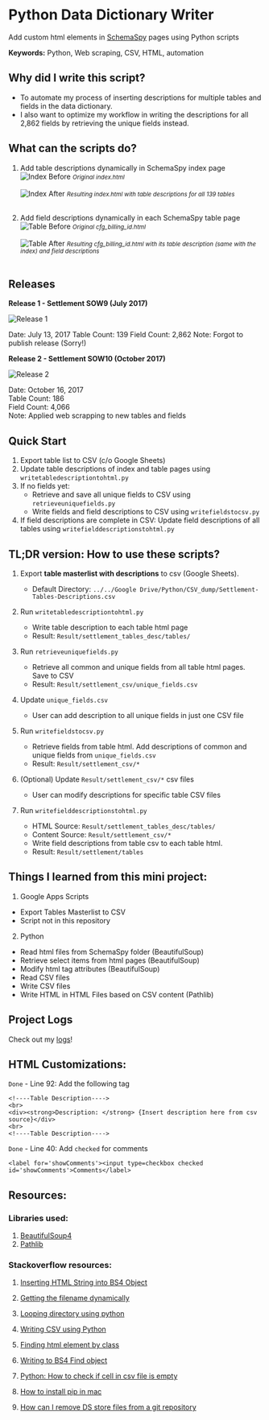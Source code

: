 # Python Data Dictionary Writer
Add custom html elements in [SchemaSpy](http://schemaspy.sourceforge.net/) pages using Python scripts

**Keywords:** Python, Web scraping, CSV, HTML, automation

## Why did I write this script?
* To automate my process of inserting descriptions for multiple tables and fields in the data dictionary.
* I also want to optimize my workflow in writing the descriptions for all 2,862 fields by retrieving the unique fields instead.

## What can the scripts do?

1. Add table descriptions dynamically in SchemaSpy index page
![Index Before](/Screenshots/index-before.png)
<small>*Original index.html*</small>
<br><br>
![Index After](/Screenshots/index-after.png)
<small>*Resulting index.html with table descriptions for all 139 tables*</small>
<br><br>

2. Add field descriptions dynamically in each SchemaSpy table page
![Table Before](/Screenshots/table-before.png)
<small>*Original cfg_billing_id.html*</small>
<br><br>
![Table After](/Screenshots/table-after.png)
<small>*Resulting cfg_billing_id.html with its table description (same with the index) and field descriptions*</small>
<br><br>

## Releases

**Release 1 - Settlement SOW9 (July 2017)**

![Release 1](/Screenshots/fc-r1.png)

Date: July 13, 2017
Table Count: 139
Field Count: 2,862
Note: Forgot to publish release (Sorry!)

**Release 2 - Settlement SOW10 (October 2017)**

![Release 2](/Screenshots/fc-r2.png)

Date: October 16, 2017  
Table Count: 186  
Field Count: 4,066  
Note: Applied web scrapping to new tables and fields



## Quick Start

1. Export table list to CSV (c/o Google Sheets)
2. Update table descriptions of index and table pages using `writetabledescriptiontohtml.py`
3. If no fields yet:
   * Retrieve and save all unique fields to CSV using `retrieveuniquefields.py`
   * Write fields and field descriptions to CSV using `writefieldstocsv.py`
4. If field descriptions are complete in CSV: Update field descriptions of all tables using `writefielddescriptionstohtml.py`

## TL;DR version: How to use these scripts?

1. Export **table masterlist with descriptions** to csv (Google Sheets).
	* Default Directory: `../../Google Drive/Python/CSV_dump/Settlement-Tables-Descriptions.csv`

2. Run `writetabledescriptiontohtml.py`
	* Write table description to each table html page
	* Result: `Result/settlement_tables_desc/tables/`

3. Run `retrieveuniquefields.py`
	* Retrieve all common and unique fields from all table html pages. Save to CSV
	* Result: `Result/settlement_csv/unique_fields.csv`

3. Update `unique_fields.csv`
	* User can add description to all unique fields in just one CSV file

4. Run `writefieldstocsv.py`
    * Retrieve fields from table html. Add descriptions of common and unique fields from `unique_fields.csv`
    * Result: `Result/settlement_csv/*`

5. (Optional) Update `Result/settlement_csv/*` csv files
	* User can modify descriptions for specific table CSV files

6. Run `writefielddescriptionstohtml.py`
	* HTML Source: `Result/settlement_tables_desc/tables/`
	* Content Source: `Result/settlement_csv/*`
	* Write field descriptions from table csv to each table html.
	* Result: `Result/settlement/tables`


## Things I learned from this mini project:

1. Google Apps Scripts
- Export Tables Masterlist to CSV
- Script not in this repository

2. Python
- Read html files from SchemaSpy folder (BeautifulSoup)
- Retrieve select items from html pages (BeautifulSoup)
- Modify html tag attributes (BeautifulSoup)
- Read CSV files
- Write CSV files
- Write HTML in HTML Files based on CSV content (Pathlib)


## Project Logs

Check out my [logs](https://github.com/eyana-m/python-data-dictionary-writer/blob/master/Logs.md)!


## HTML Customizations:

`Done` - Line 92: Add the following tag

```
<!----Table Description---->
<br>
<div><strong>Description: </strong> {Insert description here from csv source}</div>
<br>
<!----Table Description---->
```

`Done` - Line 40: Add `checked` for comments

```
<label for='showComments'><input type=checkbox checked id='showComments'>Comments</label>
```

## Resources:

### Libraries used:

1. [BeautifulSoup4](https://www.crummy.com/software/BeautifulSoup/)
2. [Pathlib](https://docs.python.org/3/library/pathlib.html)

### Stackoverflow resources:

1. [Inserting HTML String into BS4 Object](https://stackoverflow.com/questions/31229981/insert-html-string-into-beautifulsoup-object)

2. [Getting the filename dynamically](https://stackoverflow.com/questions/678236/how-to-get-the-filename-without-the-extension-from-a-path-in-python)

3. [Looping directory using python]( https://stackoverflow.com/questions/10377998/how-can-i-iterate-over-files-in-a-given-directory)

4. [Writing CSV using Python](https://stackoverflow.com/questions/14037540/writing-a-python-list-of-lists-to-a-csv-file)

5. [Finding html element by class](https://stackoverflow.com/questions/5041008/how-to-find-elements-by-class)

6. [Writing to BS4 Find object](https://stackoverflow.com/questions/17610438/beautifulsoup-insert-text-var-into-every-given-td-class)

7. [Python: How to check if cell in csv file is empty](https://stackoverflow.com/questions/34192705/python-how-to-check-if-cell-in-csv-file-is-empty)

8. [How to install pip in mac](https://stackoverflow.com/questions/17271319/how-do-i-install-pip-on-macos-or-os-x)

9. [How can I remove DS store files from a git repository](https://stackoverflow.com/questions/107701/how-can-i-remove-ds-store-files-from-a-git-repository)
